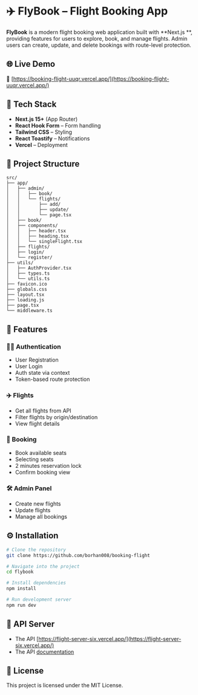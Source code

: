 # ✈️ FlyBook – Flight Booking App

**FlyBook** is a modern flight booking web application built with **Next.js **, providing features for users to explore, book, and manage flights. Admin users can create, update, and delete bookings with route-level protection.

## 🌐 Live Demo

🔗 [https://booking-flight-uuqr.vercel.app/](https://booking-flight-uuqr.vercel.app/)

## 🧰 Tech Stack

- **Next.js 15+** (App Router)
- **React Hook Form** – Form handling
- **Tailwind CSS** – Styling
- **React Toastify** – Notifications
- **Vercel** – Deployment

## 📁 Project Structure

```
src/
├── app/
│   ├── admin/
│   │   ├── book/
│   │   └── flights/
│   │       ├── add/
│   │       ├── update/
│   │       └── page.tsx
│   ├── book/
│   ├── components/
│   │   ├── header.tsx
│   │   ├── heading.tsx
│   │   └── singleFlight.tsx
│   ├── flights/
│   ├── login/
│   └── register/
├── utils/
│   ├── AuthProvider.tsx
│   ├── types.ts
│   └── utils.ts
├── favicon.ico
├── globals.css
├── layout.tsx
├── loading.js
├── page.tsx
└── middleware.ts
```

## 🚀 Features

### 🧑‍💼 Authentication

- User Registration
- User Login
- Auth state via context
- Token-based route protection

### ✈️ Flights

- Get all flights from API
- Filter flights by origin/destination
- View flight details

### 🧾 Booking

- Book available seats
- Selecting seats
- 2 minutes reservation lock
- Confirm booking view

### 🛠️ Admin Panel

- Create new flights
- Update flights
- Manage all bookings

## ⚙️ Installation

```bash
# Clone the repository
git clone https://github.com/borhan008/booking-flight

# Navigate into the project
cd flybook

# Install dependencies
npm install

# Run development server
npm run dev
```

## 📌 API Server

- The API [https://flight-server-six.vercel.app/](https://flight-server-six.vercel.app/)
- The API [documentation](https://documenter.getpostman.com/view/18671311/2sAYBYfAGi#64ebab8d-7177-4781-9b73-22379d9cafa6)

## 📄 License

This project is licensed under the MIT License.
